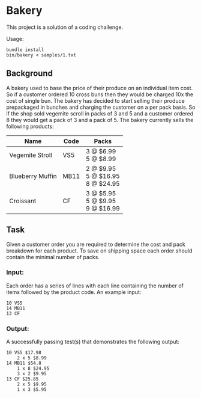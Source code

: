 # Bakery

This project is a solution of a coding challenge.

Usage:

    bundle install
    bin/bakery < samples/1.txt

## Background

A bakery used to base the price of their produce on an individual item cost. So if a customer ordered 10
cross buns then they would be charged 10x the cost of single bun. The bakery has decided to start
selling their produce prepackaged in bunches and charging the customer on a per pack basis. So if the
shop sold vegemite scroll in packs of 3 and 5 and a customer ordered 8 they would get a pack of 3 and
a pack of 5. The bakery currently sells the following products:

| Name             | Code | Packs                                 |
|------------------|------|---------------------------------------|
| Vegemite Stroll  | VS5  | 3 @ $6.99<br>5 @ $8.99                |
| Blueberry Muffin | MB11 | 2 @ $9.95<br>5 @ $16.95<br>8 @ $24.95 |
| Croissant        | CF   | 3 @ $5.95<br>5 @ $9.95<br>9 @ $16.99  |

## Task

Given a customer order you are required to determine the cost and pack breakdown for each product.
To save on shipping space each order should contain the minimal number of packs.

### Input:

Each order has a series of lines with each line containing the number of items followed by the product
code. An example input:

    10 VS5
    14 MB11
    13 CF

### Output:

A successfully passing test(s) that demonstrates the following output:

    10 VS5 $17.98
        2 x 5 $8.99
    14 MB11 $54.8
        1 x 8 $24.95
        3 x 2 $9.95
    13 CF $25.85
        2 x 5 $9.95
        1 x 3 $5.95
